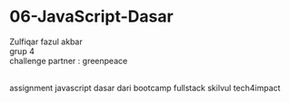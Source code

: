 # 06-JavaScript-Dasar
Zulfiqar fazul akbar <br>
grup 4<br>
challenge partner : greenpeace <br><br>

assignment javascript dasar dari bootcamp fullstack skilvul tech4impact